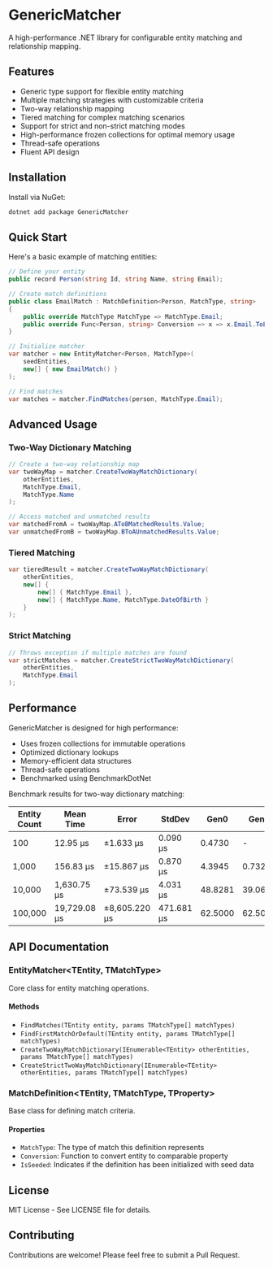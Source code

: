 # GenericMatcher

A high-performance .NET library for configurable entity matching and relationship mapping.

## Features

- Generic type support for flexible entity matching
- Multiple matching strategies with customizable criteria
- Two-way relationship mapping
- Tiered matching for complex matching scenarios
- Support for strict and non-strict matching modes
- High-performance frozen collections for optimal memory usage
- Thread-safe operations
- Fluent API design

## Installation

Install via NuGet:

```bash
dotnet add package GenericMatcher
```

## Quick Start

Here's a basic example of matching entities:

```csharp
// Define your entity
public record Person(string Id, string Name, string Email);

// Create match definitions
public class EmailMatch : MatchDefinition<Person, MatchType, string>
{
    public override MatchType MatchType => MatchType.Email;
    public override Func<Person, string> Conversion => x => x.Email.ToLowerInvariant();
}

// Initialize matcher
var matcher = new EntityMatcher<Person, MatchType>(
    seedEntities,
    new[] { new EmailMatch() }
);

// Find matches
var matches = matcher.FindMatches(person, MatchType.Email);
```

## Advanced Usage

### Two-Way Dictionary Matching

```csharp
// Create a two-way relationship map
var twoWayMap = matcher.CreateTwoWayMatchDictionary(
    otherEntities,
    MatchType.Email,
    MatchType.Name
);

// Access matched and unmatched results
var matchedFromA = twoWayMap.AToBMatchedResults.Value;
var unmatchedFromB = twoWayMap.BToAUnmatchedResults.Value;
```

### Tiered Matching

```csharp
var tieredResult = matcher.CreateTwoWayMatchDictionary(
    otherEntities,
    new[] { 
        new[] { MatchType.Email },
        new[] { MatchType.Name, MatchType.DateOfBirth }
    }
);
```

### Strict Matching

```csharp
// Throws exception if multiple matches are found
var strictMatches = matcher.CreateStrictTwoWayMatchDictionary(
    otherEntities,
    MatchType.Email
);
```

## Performance

GenericMatcher is designed for high performance:

- Uses frozen collections for immutable operations
- Optimized dictionary lookups
- Memory-efficient data structures
- Thread-safe operations
- Benchmarked using BenchmarkDotNet

Benchmark results for two-way dictionary matching:

| Entity Count | Mean Time | Error | StdDev | Gen0 | Gen1 | Gen2 | Allocated Memory |
|-------------|-----------|-------|---------|------|------|------|-----------------|
| 100 | 12.95 µs | ±1.633 µs | 0.090 µs | 0.4730 | - | - | 8.91 KB |
| 1,000 | 156.83 µs | ±15.867 µs | 0.870 µs | 4.3945 | 0.7324 | - | 84.14 KB |
| 10,000 | 1,630.75 µs | ±73.539 µs | 4.031 µs | 48.8281 | 39.0625 | 39.0625 | 577.64 KB |
| 100,000 | 19,729.08 µs | ±8,605.220 µs | 471.681 µs | 62.5000 | 62.5000 | 62.5000 | 5,548.95 KB |

## API Documentation

### EntityMatcher<TEntity, TMatchType>

Core class for entity matching operations.

#### Methods

- `FindMatches(TEntity entity, params TMatchType[] matchTypes)`
- `FindFirstMatchOrDefault(TEntity entity, params TMatchType[] matchTypes)`
- `CreateTwoWayMatchDictionary(IEnumerable<TEntity> otherEntities, params TMatchType[] matchTypes)`
- `CreateStrictTwoWayMatchDictionary(IEnumerable<TEntity> otherEntities, params TMatchType[] matchTypes)`

### MatchDefinition<TEntity, TMatchType, TProperty>

Base class for defining match criteria.

#### Properties

- `MatchType`: The type of match this definition represents
- `Conversion`: Function to convert entity to comparable property
- `IsSeeded`: Indicates if the definition has been initialized with seed data

## License

MIT License - See LICENSE file for details.

## Contributing

Contributions are welcome! Please feel free to submit a Pull Request.